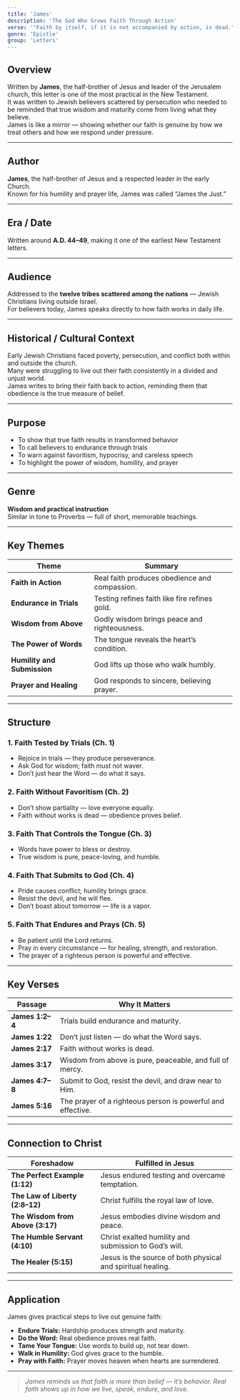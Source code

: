 ```yaml
---
title: 'James'
description: 'The God Who Grows Faith Through Action'
verse: '"Faith by itself, if it is not accompanied by action, is dead." — James 2:17'
genre: 'Epistle'
group: 'Letters'
---
```


## Overview  
Written by **James**, the half-brother of Jesus and leader of the Jerusalem church, this letter is one of the most practical in the New Testament.  
It was written to Jewish believers scattered by persecution who needed to be reminded that true wisdom and maturity come from living what they believe.  
James is like a mirror — showing whether our faith is genuine by how we treat others and how we respond under pressure.

---

## Author  
**James**, the half-brother of Jesus and a respected leader in the early Church.  
Known for his humility and prayer life, James was called “James the Just.”

---

## Era / Date  
Written around **A.D. 44–49**, making it one of the earliest New Testament letters.

---

## Audience  
Addressed to the **twelve tribes scattered among the nations** — Jewish Christians living outside Israel.  
For believers today, James speaks directly to how faith works in daily life.

---

## Historical / Cultural Context  
Early Jewish Christians faced poverty, persecution, and conflict both within and outside the church.  
Many were struggling to live out their faith consistently in a divided and unjust world.  
James writes to bring their faith back to action, reminding them that obedience is the true measure of belief.

---

## Purpose  
- To show that true faith results in transformed behavior  
- To call believers to endurance through trials  
- To warn against favoritism, hypocrisy, and careless speech  
- To highlight the power of wisdom, humility, and prayer  

---

## Genre  
**Wisdom and practical instruction**  
Similar in tone to Proverbs — full of short, memorable teachings.

---

## Key Themes  

| Theme | Summary |
|-------|----------|
| **Faith in Action** | Real faith produces obedience and compassion. |
| **Endurance in Trials** | Testing refines faith like fire refines gold. |
| **Wisdom from Above** | Godly wisdom brings peace and righteousness. |
| **The Power of Words** | The tongue reveals the heart’s condition. |
| **Humility and Submission** | God lifts up those who walk humbly. |
| **Prayer and Healing** | God responds to sincere, believing prayer. |

---

## Structure  

### 1. Faith Tested by Trials (Ch. 1)
- Rejoice in trials — they produce perseverance.  
- Ask God for wisdom; faith must not waver.  
- Don’t just hear the Word — do what it says.  

### 2. Faith Without Favoritism (Ch. 2)
- Don’t show partiality — love everyone equally.  
- Faith without works is dead — obedience proves belief.  

### 3. Faith That Controls the Tongue (Ch. 3)
- Words have power to bless or destroy.  
- True wisdom is pure, peace-loving, and humble.  

### 4. Faith That Submits to God (Ch. 4)
- Pride causes conflict; humility brings grace.  
- Resist the devil, and he will flee.  
- Don’t boast about tomorrow — life is a vapor.  

### 5. Faith That Endures and Prays (Ch. 5)
- Be patient until the Lord returns.  
- Pray in every circumstance — for healing, strength, and restoration.  
- The prayer of a righteous person is powerful and effective.  

---

## Key Verses  

| Passage | Why It Matters |
|----------|----------------|
| **James 1:2–4** | Trials build endurance and maturity. |
| **James 1:22** | Don’t just listen — do what the Word says. |
| **James 2:17** | Faith without works is dead. |
| **James 3:17** | Wisdom from above is pure, peaceable, and full of mercy. |
| **James 4:7–8** | Submit to God, resist the devil, and draw near to Him. |
| **James 5:16** | The prayer of a righteous person is powerful and effective. |

---

## Connection to Christ  

| Foreshadow | Fulfilled in Jesus |
|-------------|-------------------|
| **The Perfect Example (1:12)** | Jesus endured testing and overcame temptation. |
| **The Law of Liberty (2:8–12)** | Christ fulfills the royal law of love. |
| **The Wisdom from Above (3:17)** | Jesus embodies divine wisdom and peace. |
| **The Humble Servant (4:10)** | Christ exalted humility and submission to God’s will. |
| **The Healer (5:15)** | Jesus is the source of both physical and spiritual healing. |

---

## Application  
James gives practical steps to live out genuine faith:  
- **Endure Trials:** Hardship produces strength and maturity.  
- **Do the Word:** Real obedience proves real faith.  
- **Tame Your Tongue:** Use words to build up, not tear down.  
- **Walk in Humility:** God gives grace to the humble.  
- **Pray with Faith:** Prayer moves heaven when hearts are surrendered.  

---

> *James reminds us that faith is more than belief — it’s behavior. Real faith shows up in how we live, speak, endure, and love.*
